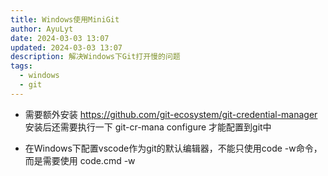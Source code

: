 ```yaml
---
title: Windows使用MiniGit
author: AyuLyt
date: 2024-03-03 13:07
updated: 2024-03-03 13:07
description: 解决Windows下Git打开慢的问题
tags:
  - windows
  - git
---
```

- 需要额外安装 https://github.com/git-ecosystem/git-credential-manager
安装后还需要执行一下 git-cr-mana configure 才能配置到git中

- 在Windows下配置vscode作为git的默认编辑器，不能只使用code -w命令，而是需要使用 code.cmd -w